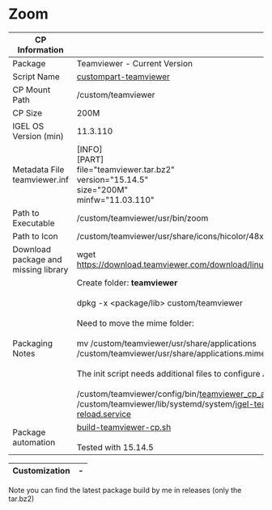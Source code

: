 # Zoom

|  CP Information |            |
|-----------------|------------|
| Package | Teamviewer - Current Version |
| Script Name | [custompart-teamviewer](custompart-teamviewer.sh) |
| CP Mount Path | /custom/teamviewer |
| CP Size | 200M |
| IGEL OS Version (min) | 11.3.110 |
| Metadata File <br /> teamviewer.inf | [INFO] <br /> [PART] <br /> file="teamviewer.tar.bz2" <br /> version="15.14.5" <br /> size="200M" <br /> minfw="11.03.110" |
| Path to Executable | /custom/teamviewer/usr/bin/zoom |
| Path to Icon | /custom/teamviewer/usr/share/icons/hicolor/48x48/apps/TeamViewer.png |
| Download package and missing library | wget https://download.teamviewer.com/download/linux/teamviewer_amd64.deb |
| Packaging Notes | Create folder: **teamviewer** <br /><br /> dpkg -x <package/lib> custom/teamviewer <br /><br /> Need to move the mime folder: <br /><br />mv /custom/teamviewer/usr/share/applications /custom/teamviewer/usr/share/applications.mime <br /><br />The init script needs additional files to configure AppArmor: <br /><br /> /custom/teamviewer/config/bin/[teamviewer_cp_apparmor_reload](teamviewer_cp_apparmor_reload) <br /> /custom/teamviewer/lib/systemd/system/[igel-teamviewer-cp-apparmor-reload.service](igel-teamviewer-cp-apparmor-reload.service) |
| Package automation | [build-teamviewer-cp.sh](build-zoom-cp.sh) <br /><br /> Tested with 15.14.5 |

|  Customization | - |
|----------------|------------------------------|

Note you can find the latest package build by me in releases (only the tar.bz2)
